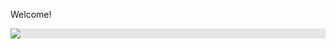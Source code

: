 Welcome!

<img style="display: block;-webkit-user-select: none;margin: auto;background-color: hsl(0, 0%, 90%);transition: background-color 300ms;" src="https://badoystudio.com/wp-content/uploads/2019/05/pemrograman-berorientasi-objek.jpg">
</html>
